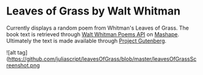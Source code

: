 # Leaves of Grass by Walt Whitman

Currently displays a random poem from Whitman's Leaves of Grass. The book text is retrieved through [Walt Whitman Poems API](https://market.mashape.com/pafmon/walt-whitman-poems) on [Mashape](https://market.mashape.com). Ultimately the text is made available through [Project Gutenberg](http://www.gutenberg.org/).

![alt tag](https://github.com/juliascript/leavesOfGrass/blob/master/leavesOfGrassScreenshot.png